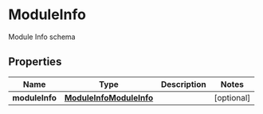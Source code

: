 

# ModuleInfo

Module Info schema

## Properties

| Name | Type | Description | Notes |
|------------ | ------------- | ------------- | -------------|
|**moduleInfo** | [**ModuleInfoModuleInfo**](ModuleInfoModuleInfo.md) |  |  [optional] |



